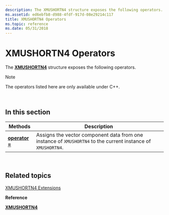 ```yaml
---
description: The XMUSHORTN4 structure exposes the following operators.
ms.assetid: ed6ebfb8-d988-4fdf-917d-08e29214c117
title: XMUSHORTN4 Operators
ms.topic: reference
ms.date: 05/31/2018
---
```


# XMUSHORTN4 Operators

The [**XMUSHORTN4**](/windows/desktop/api/DirectXPackedVector/ns-directxpackedvector-xmushortn4) structure exposes the following operators.

> [!Note]  
> The operators listed here are only available under C++.

 

## In this section



| Methods                                                 | Description                                                                                                              |
|---------------------------------------------------------|--------------------------------------------------------------------------------------------------------------------------|
| [**operator =**](/windows/win32/api/directxpackedvector/nf-directxpackedvector-xmushortn4-operator-assign)<br/> | Assigns the vector component data from one instance of `XMUSHORTN4` to the current instance of `XMUSHORTN4`. <br/> |



 

## Related topics

<dl> <dt>

[XMUSHORTN4 Extensions](ovw-xmushortn4-extensions.md)
</dt> <dt>

**Reference**
</dt> <dt>

[**XMUSHORTN4**](/windows/desktop/api/DirectXPackedVector/ns-directxpackedvector-xmushortn4)
</dt> </dl>

 

 
